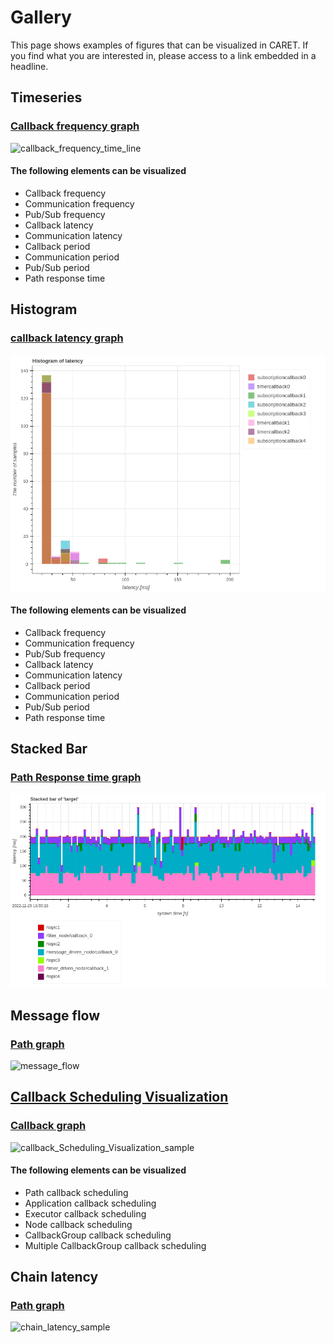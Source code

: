# Gallery

This page shows examples of figures that can be visualized in CARET.
If you find what you are interested in, please access to a link embedded in a headline.

## Timeseries

### [Callback frequency graph](./visualization/frequency/index.md)

![callback_frequency_time_line](./imgs/callback_frequency_time_line.png)

#### The following elements can be visualized

- Callback frequency
- Communication frequency
- Pub/Sub frequency
- Callback latency
- Communication latency
- Callback period
- Communication period
- Pub/Sub period
- Path response time

## Histogram

### [callback latency graph](./visualization/latency/index.md)

![callback_latency_histogram](./imgs/callback_latency_histogram.png)

#### The following elements can be visualized

- Callback frequency
- Communication frequency
- Pub/Sub frequency
- Callback latency
- Communication latency
- Callback period
- Communication period
- Pub/Sub period
- Path response time

## Stacked Bar

### [Path Response time graph](./visualization/path/response_time.md)

![response_time_stacked_bar_all](./imgs/response_time_stacked_bar_all.png)

## Message flow

### [Path graph](./visualization/path/message_flow.md)

![message_flow](./imgs/message_flow_sample.png)

## [Callback Scheduling Visualization](./visualization/scheduling/callback.md)

### [Callback graph](./visualization/scheduling/callback.md)

![callback_Scheduling_Visualization_sample](./visualization/imgs/callback_scheduling_executor.png)

#### The following elements can be visualized

- Path callback scheduling
- Application callback scheduling
- Executor callback scheduling
- Node callback scheduling
- CallbackGroup callback scheduling
- Multiple CallbackGroup callback scheduling

## Chain latency

### [Path graph](./visualization/path/chain_latency.md)

![chain_latency_sample](./imgs/chain_latency_sample.png)
